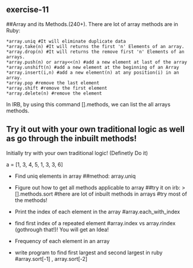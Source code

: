 exercise-11
-

##Array and its Methods.(240+). There are lot of array methods are in Ruby:

    *array.uniq #It will eliminate duplicate data
    *array.take(n) #It will returns the first 'n' Elements of an array.
    *array.drop(n) #It will returns the remove first 'n' Elements of an arrays.
    *array.push(n) or array<<(n) #add a new element at last of the array
    *array.unshift(n) #add a new element at the beginning of an Array
    *array.insert(i,n) #add a new element(n) at any position(i) in an array.
    *array.pop #remove the last element
    *array.shift #remove the first element
    *array.delete(n) #remove the element

In IRB, by using this command [].methods, we can list the all arrays methods.


Try it out with your own traditional logic as well as go through the inbuilt methods!
-

Initially try with your own traditional logic! (Definetly Do it)

a = [1, 3, 4, 5, 1, 3, 3, 6]


* Find uniq elements in array ##method:  array.uniq

* Figure out how to get all methods applicable to array ##try it on irb: >[].methods.sort
    #there are lot of inbuilt methods in arrays #try most of the methods!

* Print the index of each element in the array
    #array.each_with_index

* find first index of a repeated element
    #array.index vs array.rindex (gothrough that!)! You will get an Idea!

* Frequency of each element in an array

* write program to find first largest and second largest in ruby
    #array.sort[-1] , array.sort[-2]
